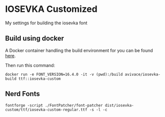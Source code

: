 # IOSEVKA Customized

My settings for building the iosevka font

## Build using docker

A Docker container handling the build environment for you can be found [here](https://github.com/avivace/fonts-iosevka).

Then run this command:

```
docker run -e FONT_VERSION=16.4.0 -it -v (pwd):/build avivace/iosevka-build ttf::iosevka-custom
```

## Nerd Fonts

```
fontforge -script ./FontPatcher/font-patcher dist/iosevka-custom/ttf/iosevka-custom-regular.ttf -s -l -c
```
